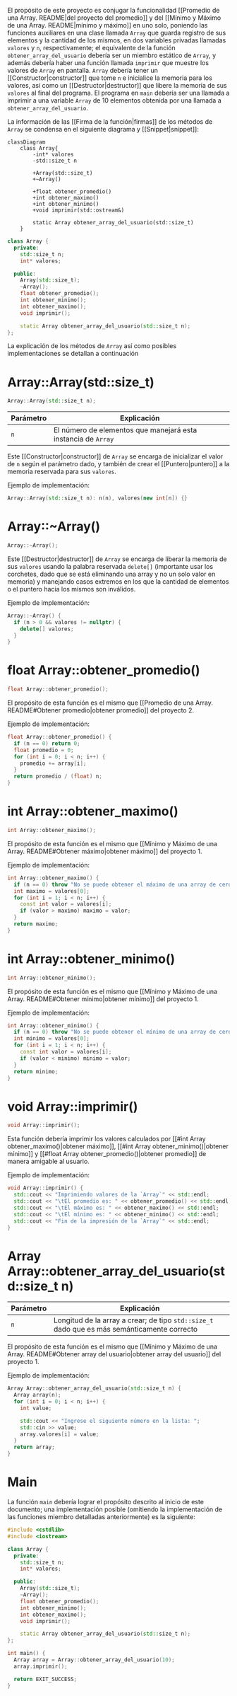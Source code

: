 El propósito de este proyecto es conjugar la funcionalidad [[Promedio de una Array. README|del proyecto del promedio]] y del [[Mínimo y Máximo de una Array. README|mínimo y máximo]] en uno solo, poniendo las funciones auxiliares en una clase llamada `Array` que guarda registro de sus elementos y la cantidad de los mismos, en dos variables privadas llamadas `valores` y `n`, respectivamente; el equivalente de la función `obtener_array_del_usuario` debería ser un miembro estático de `Array`, y además debería haber una función llamada `imprimir` que muestre los valores de `Array` en pantalla. `Array` debería tener un [[Constructor|constructor]] que tome `n` e inicialice la memoria para los valores, así como un [[Destructor|destructor]] que libere la memoria de sus `valores` al final del programa. El programa en `main` debería ser una llamada a imprimir a una variable `Array` de 10 elementos obtenida por una llamada a `obtener_array_del_usuario`.

La información de las [[Firma de la función|firmas]] de los métodos de `Array` se condensa en el siguiente diagrama y [[Snippet|snippet]]:

```mermaid
classDiagram
	class Array{
		-int* valores
		-std::size_t n
		
		+Array(std::size_t)
		+~Array()
		
		+float obtener_promedio()
		+int obtener_maximo()
		+int obtener_minimo()
		+void imprimir(std::ostream&)

		static Array obtener_array_del_usuario(std::size_t)
	}
```

```cpp
class Array {
  private:
    std::size_t n;
    int* valores;

  public:
    Array(std::size_t);
    ~Array();
    float obtener_promedio();
    int obtener_minimo();
    int obtener_maximo();
    void imprimir();

    static Array obtener_array_del_usuario(std::size_t n);
};
```

La explicación de los métodos de `Array` así como posibles implementaciones se detallan a continuación

# Array::Array(std::size_t)

```cpp
Array::Array(std::size_t n);
```

| Parámetro | Explicación |
| ---- | ---- |
| `n` | El número de elementos que manejará esta instancia de `Array` |

Este [[Constructor|constructor]] de `Array` se encarga de inicializar el valor de `n` según el parámetro dado, y también de crear el [[Puntero|puntero]] a la memoria reservada para sus `valores`.

Ejemplo de implementación:
```cpp
Array::Array(std::size_t n): n(n), valores(new int[n]) {}
```

# Array::~Array()

```cpp
Array::~Array();
```

Este [[Destructor|destructor]] de `Array` se encarga de liberar la memoria de sus `valores` usando la palabra reservada `delete[]` (importante usar los corchetes, dado que se está eliminando una array y no un solo valor en memoria) y manejando casos extremos en los que la cantidad de elementos o el puntero hacia los mismos son inválidos.

Ejemplo de implementación:
```cpp
Array::~Array() {
  if (n > 0 && valores != nullptr) {
    delete[] valores;
  }
}
```

# float Array::obtener_promedio()

```cpp
float Array::obtener_promedio();
```

El propósito de esta función es el mismo que [[Promedio de una Array. README#Obtener promedio|obtener promedio]] del proyecto 2.

Ejemplo de implementación:
```cpp
float Array::obtener_promedio() {
  if (n == 0) return 0;
  float promedio = 0;
  for (int i = 0; i < n; i++) {
    promedio += array[i];
  }
  return promedio / (float) n;
}
```

# int Array::obtener_maximo()

```cpp
int Array::obtener_maximo();
```

El propósito de esta función es el mismo que [[Mínimo y Máximo de una Array. README#Obtener máximo|obtener máximo]] del proyecto 1.

Ejemplo de implementación:
```cpp
int Array::obtener_maximo() {
  if (n == 0) throw "No se puede obtener el máximo de una array de cero elementos";
  int maximo = valores[0];
  for (int i = 1; i < n; i++) {
    const int valor = valores[i];
    if (valor > maximo) maximo = valor;
  }
  return maximo;
}
```

# int Array::obtener_minimo()

```cpp
int Array::obtener_minimo();
```

El propósito de esta función es el mismo que [[Mínimo y Máximo de una Array. README#Obtener mínimo|obtener mínimo]] del proyecto 1.

Ejemplo de implementación:
```cpp
int Array::obtener_minimo() {
  if (n == 0) throw "No se puede obtener el mínimo de una array de cero elementos";
  int minimo = valores[0];
  for (int i = 1; i < n; i++) {
    const int valor = valores[i];
    if (valor < minimo) minimo = valor;
  }
  return minimo;
}
```

# void Array::imprimir()

```cpp
void Array::imprimir();
```

Esta función debería imprimir los valores calculados por [[#int Array obtener_maximo()|obtener máximo]], [[#int Array obtener_minimo()|obtener mínimo]] y [[#float Array obtener_promedio()|obtener promedio]] de manera amigable al usuario.

Ejemplo de implementación:
```cpp
void Array::imprimir() {
  std::cout << "Imprimiendo valores de la `Array`" << std::endl;
  std::cout << "\tEl promedio es: " << obtener_promedio() << std::endl;
  std::cout << "\tEl máximo es: " << obtener_maximo() << std::endl;
  std::cout << "\tEl mínimo es: " << obtener_minimo() << std::endl;
  std::cout << "Fin de la impresión de la `Array`" << std::endl;
}
```

# Array Array::obtener_array_del_usuario(std::size_t n)

| Parámetro | Explicación |
| ---- | ---- |
| `n` | Longitud de la array a crear; de tipo `std::size_t` dado que es más semánticamente correcto |

El propósito de esta función es el mismo que [[Mínimo y Máximo de una Array. README#Obtener array del usuario|obtener array del usuario]] del proyecto 1.

Ejemplo de implementación:
```cpp
Array Array::obtener_array_del_usuario(std::size_t n) {
  Array array(n);
  for (int i = 0; i < n; i++) {
    int value;

    std::cout << "Ingrese el siguiente número en la lista: ";
    std::cin >> value;
    array.valores[i] = value;
  }
  return array;
}
```

# Main

La función `main` debería lograr el propósito descrito al inicio de este documento; una implementación posible (omitiendo la implementación de las funciones miembro detalladas anteriormente) es la siguiente:

```cpp
#include <cstdlib>
#include <iostream>

class Array {
  private:
    std::size_t n;
    int* valores;

  public:
    Array(std::size_t);
    ~Array();
    float obtener_promedio();
    int obtener_minimo();
    int obtener_maximo();
    void imprimir();

    static Array obtener_array_del_usuario(std::size_t n);
};

int main() {
  Array array = Array::obtener_array_del_usuario(10);
  array.imprimir();

  return EXIT_SUCCESS;
}
```
